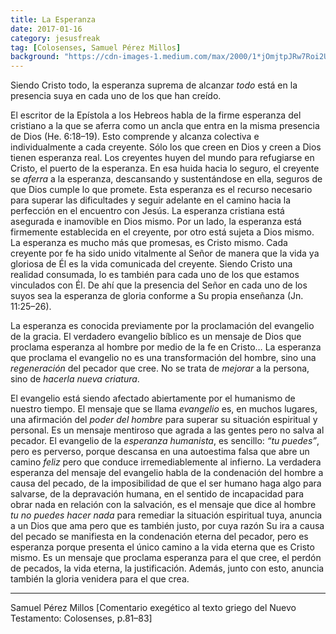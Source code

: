 ```yaml
---
title: La Esperanza
date: 2017-01-16
category: jesusfreak
tag: [Colosenses, Samuel Pérez Millos]
background: "https://cdn-images-1.medium.com/max/2000/1*jOmjtpJRw7Roi2ULutrg0g.png"
---
```


Siendo Cristo todo, la esperanza suprema de alcanzar *todo* está en la presencia suya en cada uno de los que han creído.

El escritor de la Epístola a los Hebreos habla de la firme esperanza del cristiano a la que se aferra como un ancla que entra en la misma presencia de Dios (He. 6:18–19). Esto comprende y alcanza colectiva e individualmente a cada creyente. Sólo los que creen en Dios y creen a Dios tienen esperanza real. Los creyentes huyen del mundo para refugiarse en Cristo, el puerto de la esperanza. En esa huida hacia lo seguro, el creyente se *aferra* a la esperanza, descansando y sustentándose en ella, seguros de que Dios cumple lo que promete. Esta esperanza es el recurso necesario para superar las dificultades y seguir adelante en el camino hacia la perfección en el encuentro con Jesús. La esperanza cristiana está asegurada e inamovible en Dios mismo. Por un lado, la esperanza está firmemente establecida en el creyente, por otro está sujeta a Dios mismo. La esperanza es mucho más que promesas, es Cristo mismo. Cada creyente por fe ha sido unido vitalmente al Señor de manera que la vida ya gloriosa de Él es la vida comunicada del creyente. Siendo Cristo una realidad consumada, lo es también para cada uno de los que estamos vinculados con Él. De ahí que la presencia del Señor en cada uno de los suyos sea la esperanza de gloria conforme a Su propia enseñanza (Jn. 11:25–26).

La esperanza es conocida previamente por la proclamación del evangelio de la gracia. El verdadero evangelio bíblico es un mensaje de Dios que proclama esperanza al hombre por medio de la fe en Cristo… La esperanza que proclama el evangelio no es una transformación del hombre, sino una *regeneración* del pecador que cree. No se trata de *mejorar* a la persona, sino de *hacerla nueva criatura*.

El evangelio está siendo afectado abiertamente por el humanismo de nuestro tiempo. El mensaje que se llama *evangelio* es, en muchos lugares, una afirmación del *poder del hombre* para superar su situación espiritual y personal. Es un mensaje mentiroso que agrada a las gentes pero no salva al pecador. El evangelio de la *esperanza humanista*, es sencillo: *“tu puedes”*, pero es perverso, porque descansa en una autoestima falsa que abre un camino *feliz* pero que conduce irremediablemente al infierno. La verdadera esperanza del mensaje del evangelio habla de la condenación del hombre a causa del pecado, de la imposibilidad de que el ser humano haga algo para salvarse, de la depravación humana, en el sentido de incapacidad para obrar nada en relación con la salvación, es el mensaje que dice al hombre *tu no puedes hacer nada* para remediar la situación espiritual tuya, anuncia a un Dios que ama pero que es también justo, por cuya razón Su ira a causa del pecado se manifiesta en la condenación eterna del pecador, pero es esperanza porque presenta el único camino a la vida eterna que es Cristo mismo. Es un mensaje que proclama esperanza para el que cree, el perdón de pecados, la vida eterna, la justificación. Además, junto con esto, anuncia también la gloria venidera para el que crea.

* * *

Samuel Pérez Millos [Comentario exegético al texto griego del Nuevo Testamento: Colosenses, p.81–83]
